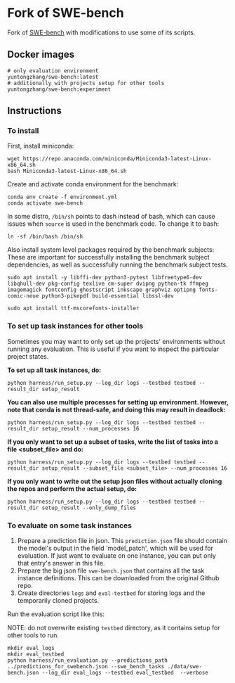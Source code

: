 # Fork of SWE-bench

Fork of [SWE-bench](https://github.com/princeton-nlp/SWE-bench) with modifications to use some of its scripts.

## Docker images

```
# only evaluation environment
yuntongzhang/swe-bench:latest
# additionally with projects setup for other tools
yuntongzhang/swe-bench:experiment
```

## Instructions

### To install

First, install miniconda:

```
wget https://repo.anaconda.com/miniconda/Miniconda3-latest-Linux-x86_64.sh
bash Miniconda3-latest-Linux-x86_64.sh
```

Create and activate conda environment for the benchmark:

```
conda env create -f environment.yml
conda activate swe-bench
```

In some distro, `/bin/sh` points to dash instead of bash, which can cause issues when `source` is used in the benchmark code. To change it to bash:

```
ln -sf /bin/bash /bin/sh
```

Also install system level packages required by the benchmark subjects:
These are important for successfully installing the benchmark subject dependencies, as well as
successfully running the benchmark subject tests.

```
sudo apt install -y libffi-dev python3-pytest libfreetype6-dev libqhull-dev pkg-config texlive cm-super dvipng python-tk ffmpeg imagemagick fontconfig ghostscript inkscape graphviz optipng fonts-comic-neue python3-pikepdf build-essential libssl-dev

sudo apt install ttf-mscorefonts-installer
```

### To set up task instances for other tools

Sometimes you may want to only set up the projects' environments without running any evaluation.
This is useful if you want to inspect the particular project states.

**To set up all task instances, do:**

```
python harness/run_setup.py --log_dir logs --testbed testbed --result_dir setup_result
```

**You can also use multiple processes for setting up environment. However, note that conda is not thread-safe, and doing this may result in deadlock:**

```
python harness/run_setup.py --log_dir logs --testbed testbed --result_dir setup_result --num_processes 16
```

**If you only want to set up a subset of tasks, write the list of tasks into a file <subset_file> and do:**

```
python harness/run_setup.py --log_dir logs --testbed testbed --result_dir setup_result --subset_file <subset_file> --num_processes 16
```

**If you only want to write out the setup json files without actually cloning the repos and perform the actual setup, do:**

```
python harness/run_setup.py --log_dir logs --testbed testbed --result_dir setup_result --only_dump_files
```

### To evaluate on some task instances

1. Prepare a prediction file in json. This `prediction.json` file should contain the model's output
   in the field 'model_patch', which will be used for evaluation.
   If just want to evaluate on one instance, you can put only that entry's answer in this file.
2. Prepare the big json file `swe-bench.json` that contains all the task instance definitions.
   This can be downloaded from the original Github repo.
3. Create directories `logs` and `eval-testbed` for storing logs and the temporarily cloned projects.

Run the evaluation script like this:

NOTE: do not overwrite existing `testbed` directory, as it contains setup for other tools to run.

```
mkdir eval_logs
mkdir eval_testbed
python harness/run_evaluation.py --predictions_path ../predictions_for_swebench.json --swe_bench_tasks ./data/swe-bench.json --log_dir eval_logs --testbed eval_testbed  --verbose
```
